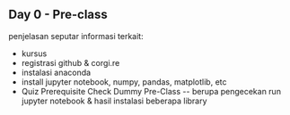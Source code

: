 ## Day 0 - Pre-class
penjelasan seputar informasi terkait: 
- kursus 
- registrasi github & corgi.re
- instalasi anaconda
- install jupyter notebook, numpy, pandas, matplotlib, etc
- Quiz Prerequisite Check Dummy Pre-Class 
-- berupa pengecekan run jupyter notebook & hasil instalasi beberapa library